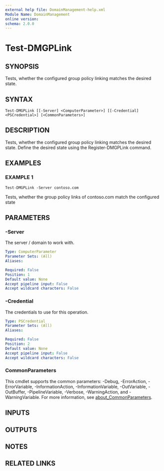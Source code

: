 ```yaml
---
external help file: DomainManagement-help.xml
Module Name: DomainManagement
online version:
schema: 2.0.0
---
```


# Test-DMGPLink

## SYNOPSIS
Tests, whether the configured group policy linking matches the desired state.

## SYNTAX

```
Test-DMGPLink [[-Server] <ComputerParameter>] [[-Credential] <PSCredential>] [<CommonParameters>]
```

## DESCRIPTION
Tests, whether the configured group policy linking matches the desired state.
Define the desired state using the Register-DMGPLink command.

## EXAMPLES

### EXAMPLE 1
```
Test-DMGPLink -Server contoso.com
```

Tests, whether the group policy links of contoso.com match the configured state

## PARAMETERS

### -Server
The server / domain to work with.

```yaml
Type: ComputerParameter
Parameter Sets: (All)
Aliases:

Required: False
Position: 1
Default value: None
Accept pipeline input: False
Accept wildcard characters: False
```

### -Credential
The credentials to use for this operation.

```yaml
Type: PSCredential
Parameter Sets: (All)
Aliases:

Required: False
Position: 2
Default value: None
Accept pipeline input: False
Accept wildcard characters: False
```

### CommonParameters
This cmdlet supports the common parameters: -Debug, -ErrorAction, -ErrorVariable, -InformationAction, -InformationVariable, -OutVariable, -OutBuffer, -PipelineVariable, -Verbose, -WarningAction, and -WarningVariable. For more information, see [about_CommonParameters](http://go.microsoft.com/fwlink/?LinkID=113216).

## INPUTS

## OUTPUTS

## NOTES

## RELATED LINKS
